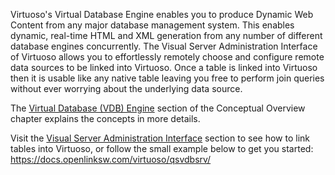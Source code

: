 Virtuoso's Virtual Database Engine enables you to produce Dynamic Web Content from any major database management system. This enables dynamic, real-time HTML and XML generation from any number of different database engines concurrently. The Visual Server Administration Interface of Virtuoso allows you to effortlessly remotely choose and configure remote data sources to be linked into Virtuoso. Once a table is linked into Virtuoso then it is usable like any native table leaving you free to perform join queries without ever worrying about the underlying data source.

The [Virtual Database (VDB) Engine](https://docs.openlinksw.com/virtuoso/vdbconcepts/) section of the Conceptual Overview chapter explains the concepts in more details.

Visit the [Visual Server Administration Interface](https://docs.openlinksw.com/virtuoso/dbadmin/) section to see how to link tables into Virtuoso, or follow the small example below to get you started:
https://docs.openlinksw.com/virtuoso/qsvdbsrv/